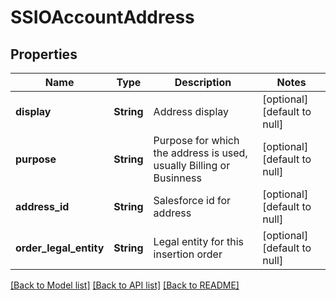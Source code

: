 # SSIOAccountAddress
## Properties

| Name | Type | Description | Notes |
|------------ | ------------- | ------------- | -------------|
| **display** | **String** | Address display | [optional] [default to null] |
| **purpose** | **String** | Purpose for which the address is used, usually Billing or Businness | [optional] [default to null] |
| **address\_id** | **String** | Salesforce id for address | [optional] [default to null] |
| **order\_legal\_entity** | **String** | Legal entity for this insertion order | [optional] [default to null] |

[[Back to Model list]](../README.md#documentation-for-models) [[Back to API list]](../README.md#documentation-for-api-endpoints) [[Back to README]](../README.md)


